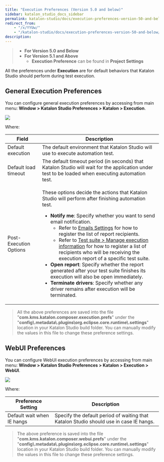 ```yaml
---
title: "Execution Preferences (Version 5.0 and below)"
sidebar: katalon_studio_docs_sidebar
permalink: katalon-studio/docs/execution-preferences-version-50-and-below.html
redirect_from:
    - "/x/YYUw/"
    - "/katalon-studio/docs/execution-preferences-version-50-and-below/"
description:
---
```

> *   **For Version 5.0 and Below**
> *   **For Version 5.1 and Above**
>     *   **Execution Preference** can be found in **Project Settings**

All the preferences under **Execution** are for default behaviors that Katalon Studio should perform during test execution. 

General Execution Preferences
-----------------------------

You can configure general execution preferences by accessing from main menu: **Window > Katalon Studio Preferences > Katalon > Execution**.

![](https://github.com/katalon-studio/docs-images/raw/master/katalon-studio/docs/execution-preferences-version-50-and-below/image2017-6-29-163A03A23.png)

Where:

<table><thead><tr><th>Field</th><th>Description</th></tr></thead><tbody><tr><td>Default execution</td><td>The default environment that Katalon Studio will use to execute automation test.</td></tr><tr><td>Default load timeout</td><td>The default timeout period (in seconds) that Katalon Studio will wait for the application under test to be loaded when executing automation test.</td></tr><tr><td>Post-Execution Options</td><td><p>These options decide the actions that Katalon Studio will perform after finishing automation test.</p><ul><li><strong>Notify me</strong>: Specify whether you want to send email notification.<ul><li>Refer to <a href="/display/KD/Emails+Settings">Emails Settings</a> for how to register the list of report recipients.</li><li>Refer to <a href="/pages/viewpage.action?pageId=786668">Test suite &gt; Manage execution information</a> for how to register a list of recipients who will be receiving the execution report of a specific test suite.</li></ul></li><li><strong>Open report</strong>: Specify whether the report generated after your test suite finishes its execution will also be open immediately.</li><li><strong>Terminate drivers</strong>: Specify whether any driver remains after execution will be terminated.</li></ul></td></tr></tbody></table>

> All the above preferences are saved into the file "**com.kms.katalon.composer.execution.prefs**" under the "**config\\.metadata\\.plugins\\org.eclipse.core.runtime\\.settings**" location in your Katalon Studio build folder. You can manually modify the values in this file to change these preference settings.

WebUI Preferences
-----------------

You can configure WebUI execution preferences by accessing from main menu: **Window > Katalon Studio Preferences > Katalon > Execution > WebUI**.

![](https://github.com/katalon-studio/docs-images/raw/master/katalon-studio/docs/execution-preferences-version-50-and-below/image2017-6-29-163A13A20.png)

Where:

| Preference Setting | Description |
| --- | --- |
| Default wait when IE hangs | Specify the default period of waiting that Katalon Studio should use in case IE hangs. |

> The above preference is saved into the file "**com.kms.katalon.composer.webui.prefs**" under the "**config\\.metadata\\.plugins\\org.eclipse.core.runtime\\.settings**" location in your Katalon Studio build folder. You can manually modify the values in this file to change these preference settings.